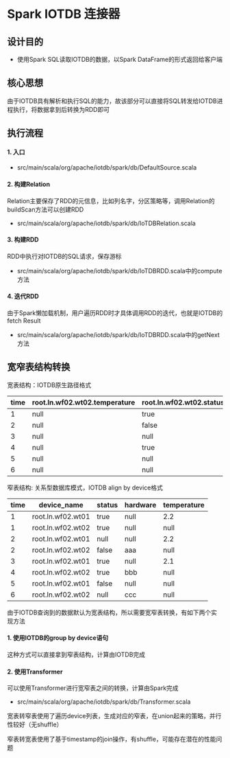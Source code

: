 <!--

    Licensed to the Apache Software Foundation (ASF) under one
    or more contributor license agreements.  See the NOTICE file
    distributed with this work for additional information
    regarding copyright ownership.  The ASF licenses this file
    to you under the Apache License, Version 2.0 (the
    "License"); you may not use this file except in compliance
    with the License.  You may obtain a copy of the License at

        http://www.apache.org/licenses/LICENSE-2.0

    Unless required by applicable law or agreed to in writing,
    software distributed under the License is distributed on an
    "AS IS" BASIS, WITHOUT WARRANTIES OR CONDITIONS OF ANY
    KIND, either express or implied.  See the License for the
    specific language governing permissions and limitations
    under the License.

-->

# Spark IOTDB 连接器

## 设计目的
* 使用Spark SQL读取IOTDB的数据，以Spark DataFrame的形式返回给客户端

## 核心思想
由于IOTDB具有解析和执行SQL的能力，故该部分可以直接将SQL转发给IOTDB进程执行，将数据拿到后转换为RDD即可

## 执行流程
#### 1. 入口
* src/main/scala/org/apache/iotdb/spark/db/DefaultSource.scala

#### 2. 构建Relation
Relation主要保存了RDD的元信息，比如列名字，分区策略等，调用Relation的buildScan方法可以创建RDD
* src/main/scala/org/apache/iotdb/spark/db/IoTDBRelation.scala

#### 3. 构建RDD
RDD中执行对IOTDB的SQL请求，保存游标
* src/main/scala/org/apache/iotdb/spark/db/IoTDBRDD.scala中的compute方法

#### 4. 迭代RDD
由于Spark懒加载机制，用户遍历RDD时才具体调用RDD的迭代，也就是IOTDB的fetch Result
* src/main/scala/org/apache/iotdb/spark/db/IoTDBRDD.scala中的getNext方法


## 宽窄表结构转换
宽表结构：IOTDB原生路径格式

| time | root.ln.wf02.wt02.temperature | root.ln.wf02.wt02.status | root.ln.wf02.wt02.hardware | root.ln.wf01.wt01.temperature | root.ln.wf01.wt01.status | root.ln.wf01.wt01.hardware |
|------|-------------------------------|--------------------------|----------------------------|-------------------------------|--------------------------|----------------------------|
|    1 | null                          | true                     | null                       | 2.2                           | true                     | null                       |
|    2 | null                          | false                    | aaa                        | 2.2                           | null                     | null                       |
|    3 | null                          | null                     | null                       | 2.1                           | true                     | null                       |
|    4 | null                          | true                     | bbb                        | null                          | null                     | null                       |
|    5 | null                          | null                     | null                       | null                          | false                    | null                       |
|    6 | null                          | null                     | ccc                        | null                          | null                     | null                       |

窄表结构: 关系型数据库模式，IOTDB align by device格式

| time | device_name                   | status                   | hardware                   | temperature |
|------|-------------------------------|--------------------------|----------------------------|-------------------------------|
|    1 | root.ln.wf02.wt01             | true                     | null                       | 2.2                           | 
|    1 | root.ln.wf02.wt02             | true                     | null                       | null                          | 
|    2 | root.ln.wf02.wt01             | null                     | null                       | 2.2                          |                 
|    2 | root.ln.wf02.wt02             | false                    | aaa                        | null                           |                   
|    3 | root.ln.wf02.wt01             | true                     | null                       | 2.1                           |                 
|    4 | root.ln.wf02.wt02             | true                     | bbb                        | null                          |                  
|    5 | root.ln.wf02.wt01             | false                    | null                       | null                          |                   
|    6 | root.ln.wf02.wt02             | null                     | ccc                        | null                          |                   

由于IOTDB查询到的数据默认为宽表结构，所以需要宽窄表转换，有如下两个实现方法

#### 1. 使用IOTDB的group by device语句
这种方式可以直接拿到窄表结构，计算由IOTDB完成

#### 2. 使用Transformer
可以使用Transformer进行宽窄表之间的转换，计算由Spark完成
* src/main/scala/org/apache/iotdb/spark/db/Transformer.scala

宽表转窄表使用了遍历device列表，生成对应的窄表，在union起来的策略，并行性较好（无shuffle）

窄表转宽表使用了基于timestamp的join操作，有shuffle，可能存在潜在的性能问题